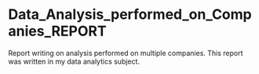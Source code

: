 # Data_Analysis_performed_on_Companies_REPORT
Report writing on analysis performed on multiple companies. This report was written in my data analytics subject.
